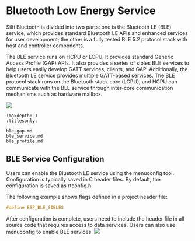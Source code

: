 # Bluetooth Low Energy Service

Silfi Bluetooth is divided into two parts: one is the Bluetooth LE (BLE) service, which provides standard Bluetooth LE APIs and enhanced services for user development; the other is a fully tested BLE 5.2 protocol stack with host and controller components.

The BLE service runs on HCPU or LCPU. It provides standard Generic Access Profile (GAP) APIs. It also provides a series of sibles BLE services to help users easily develop GATT services, clients, and GAP. Additionally, the Bluetooth LE service provides multiple GATT-based services. The BLE protocol stack runs on the Bluetooth stack core (LCPU), and HCPU can communicate with the BLE service through inter-core communication mechanisms such as hardware mailbox.

![](../../../assets/ble_structure.png)

```{toctree}
:maxdepth: 1
:titlesonly:

ble_gap.md
ble_service.md
ble_profile.md
```

## BLE Service Configuration

Users can enable the Bluetooth LE service using the menuconfig tool. Configuration is typically saved in C header files. By default, the configuration is saved as rtconfig.h.

The following example shows flags defined in a project header file:
```c
#define BSP_BLE_SIBLES
```

After configuration is complete, users need to include the header file in all source code that requires access to data services. Users can also use menuconfig to enable BLE services.
![](../../../assets/ble_menuconfig.png)